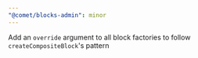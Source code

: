 ```yaml
---
"@comet/blocks-admin": minor
---
```


Add an `override` argument to all block factories to follow `createCompositeBlock`'s pattern
